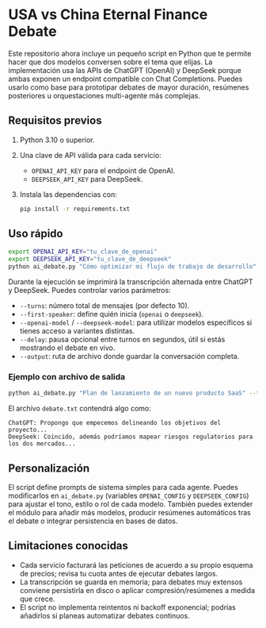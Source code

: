 # USA vs China Eternal Finance Debate

Este repositorio ahora incluye un pequeño script en Python que te permite hacer
que dos modelos conversen sobre el tema que elijas. La implementación usa las
APIs de ChatGPT (OpenAI) y DeepSeek porque ambas exponen un endpoint compatible
con Chat Completions. Puedes usarlo como base para prototipar debates de mayor
duración, resúmenes posteriores u orquestaciones multi-agente más complejas.

## Requisitos previos

1. Python 3.10 o superior.
2. Una clave de API válida para cada servicio:
   - `OPENAI_API_KEY` para el endpoint de OpenAI.
   - `DEEPSEEK_API_KEY` para DeepSeek.
3. Instala las dependencias con:

   ```bash
   pip install -r requirements.txt
   ```

## Uso rápido

```bash
export OPENAI_API_KEY="tu_clave_de_openai"
export DEEPSEEK_API_KEY="tu_clave_de_deepseek"
python ai_debate.py "Cómo optimizar mi flujo de trabajo de desarrollo" --turns 12
```

Durante la ejecución se imprimirá la transcripción alternada entre ChatGPT y
DeepSeek. Puedes controlar varios parámetros:

- `--turns`: número total de mensajes (por defecto 10).
- `--first-speaker`: define quién inicia (`openai` o `deepseek`).
- `--openai-model` / `--deepseek-model`: para utilizar modelos específicos si
  tienes acceso a variantes distintas.
- `--delay`: pausa opcional entre turnos en segundos, útil si estás mostrando el
debate en vivo.
- `--output`: ruta de archivo donde guardar la conversación completa.

### Ejemplo con archivo de salida

```bash
python ai_debate.py "Plan de lanzamiento de un nuevo producto SaaS" --turns 14 --output debate.txt
```

El archivo `debate.txt` contendrá algo como:

```
ChatGPT: Propongo que empecemos delineando los objetivos del proyecto...
DeepSeek: Coincido, además podríamos mapear riesgos regulatorios para los dos mercados...
```

## Personalización

El script define prompts de sistema simples para cada agente. Puedes modificarlos
en `ai_debate.py` (variables `OPENAI_CONFIG` y `DEEPSEEK_CONFIG`) para ajustar el tono,
estilo o rol de cada modelo. También puedes extender el módulo para añadir más
modelos, producir resúmenes automáticos tras el debate o integrar persistencia en
bases de datos.

## Limitaciones conocidas

- Cada servicio facturará las peticiones de acuerdo a su propio esquema de
  precios; revisa tu cuota antes de ejecutar debates largos.
- La transcripción se guarda en memoria; para debates muy extensos conviene
  persistirla en disco o aplicar compresión/resúmenes a medida que crece.
- El script no implementa reintentos ni backoff exponencial; podrías añadirlos si
  planeas automatizar debates continuos.

